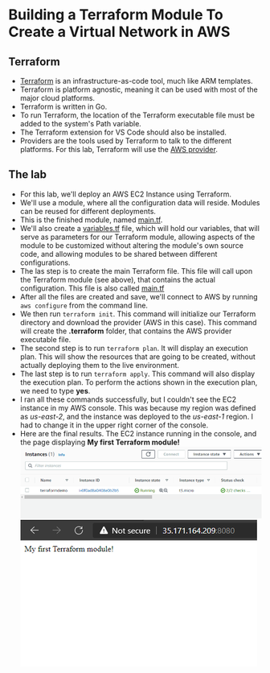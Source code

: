 # Building a Terraform Module To Create a Virtual Network in AWS

## Terraform

- [Terraform](https://www.terraform.io/) is an infrastructure-as-code tool, much like ARM templates.
- Terraform is platform agnostic, meaning it can be used with most of the major cloud platforms.
- Terraform is written in Go.
- To run Terraform, the location of the Terraform executable file must be added to the system's Path variable.
- The Terraform extension for VS Code should also be installed.
- Providers are the tools used by Terraform to talk to the different platforms. For this lab, Terraform will use the [AWS provider](https://registry.terraform.io/providers/hashicorp/aws/latest/docs).

## The lab

- For this lab, we'll deploy an AWS EC2 Instance using Terraform.
- We'll use a module, where all the configuration data will reside. Modules can be reused for different deployments.
- This is the finished module, named [main.tf](Project2/modules/ec2/main.tf).
- We'll also create a [variables.tf](Project2/modules/ec2/variables.tf) file, which will hold our variables, that will serve as parameters for our Terraform module, allowing aspects of the module to be customized without altering the module's own source code, and allowing modules to be shared between different configurations.
- The las step is to create the main Terraform file. This file will call upon the Terraform module (see above), that contains the actual configuration. This file is also called [main.tf](Project2/main.tf)
- After all the files are created and save, we'll connect to AWS by running `aws configure` from the command line.
- We then run `terraform init`. This command will initialize our Terraform directory and download the provider (AWS in this case). This command will create the **.terraform** folder, that contains the AWS provider executable file.
- The second step is to run `terraform plan`. It will display an execution plan. This will show the resources that are going to be created, without actually deploying them to the live environment.
- The last step is to run `terraform apply`. This command will also display the execution plan. To perform the actions shown in the execution plan, we need to type **yes**.
- I ran all these commands successfully, but I couldn't see the EC2 instance in my AWS console. This was because my region was defined as *us-east-2*, and the instance was deployed to the *us-east-1* region. I had to change it in the upper right corner of the console.
- Here are the final results. The EC2 instance running in the console, and the page displaying **My first Terraform module!**
![ecs aws console](ec2_running.png)
![My first Terraform module!](public_ip_ec2.png)
